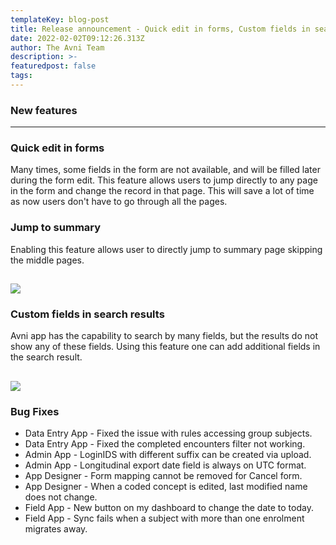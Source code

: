 ```yaml
---
templateKey: blog-post
title: Release announcement - Quick edit in forms, Custom fields in search results
date: 2022-02-02T09:12:26.313Z
author: The Avni Team
description: >-
featuredpost: false
tags:
---
```

 

### New features

---------------------------------------------------------------------------

### Quick edit in forms

Many times, some fields in the form are not available, and will be filled later during the form edit. This feature allows users to jump directly to any page in the form and change the record in that page. This will save a lot of time as now users don't have to go through all the pages.

### Jump to summary

Enabling this feature allows user to directly jump to summary page skipping the middle pages.

![](/img/features/quick-form-edit.gif)
---------------------------------------------------------------------------

### Custom fields in search results

Avni app has the capability to search by many fields, but the results do not show any of these fields. Using this feature one can add additional fields in the search result.

![](/img/features/custom-search-result-fields.gif)
---------------------------------------------------------------------------

### Bug Fixes
- Data Entry App - Fixed the issue with rules accessing group subjects.
- Data Entry App - Fixed the completed encounters filter not working.
- Admin App - LoginIDS with different suffix can be created via upload.
- Admin App - Longitudinal export date field is always on UTC format.
- App Designer - Form mapping cannot be removed for Cancel form.
- App Designer - When a coded concept is edited, last modified name does not change.
- Field App - New button on my dashboard to change the date to today.
- Field App - Sync fails when a subject with more than one enrolment migrates away.
